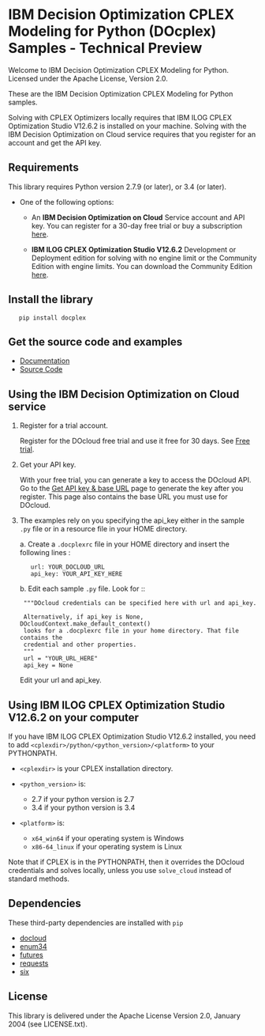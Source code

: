 # IBM Decision Optimization CPLEX Modeling for Python (DOcplex) Samples - Technical Preview

Welcome to IBM Decision Optimization CPLEX Modeling for Python.
Licensed under the Apache License, Version 2.0.

These are the IBM Decision Optimization CPLEX Modeling for Python samples.


Solving with CPLEX Optimizers locally requires that IBM ILOG CPLEX Optimization Studio V12.6.2 is installed on your machine.
Solving with the IBM Decision Optimization on Cloud service requires that you register for an account and get the API key.

## Requirements

This library requires Python  version 2.7.9 (or later), or 3.4 (or later).

* One of the following options:

  * An **IBM Decision Optimization on Cloud** Service account and API key. You can
    register for a 30-day free trial or buy a subscription
    [here](https://developer.ibm.com/docloud/try-docloud-free).

  * **IBM ILOG CPLEX Optimization Studio V12.6.2** Development or Deployment edition for solving with no engine limit or
    the Community Edition with engine limits. You can download the Community Edition
    [here](http://www-01.ibm.com/software/websphere/products/optimization/cplex-studio-community-edition).

## Install the library

```
   pip install docplex
```

## Get the source code and examples

* [Documentation](https://github.com/IBMDecisionOptimization/docplex-doc)
* [Source Code](https://github.com/IBMDecisionOptimization/docplex)

## Using the  IBM Decision Optimization on Cloud service

1. Register for a trial account.
 
    Register for the DOcloud free trial and use it free for 30 days. See 
    [Free trial](https://developer.ibm.com/docloud/try-docloud-free>).
 
2. Get your API key.
 
    With your free trial, you can generate a key to access the DOcloud API. 
    Go to the 
    [Get API key & base URL](http://developer.ibm.com/docloud/docs/api-key/) 
    page to generate the key after you register. This page also contains 
    the base URL you must use for DOcloud.
    
3. The examples rely on you specifying the api_key either in the sample
   ``.py`` file or in a resource file in your HOME directory.
   
   a. Create a ``.docplexrc`` file in your HOME directory and insert the following
      lines :
      
	      url: YOUR_DOCLOUD_URL
	      api_key: YOUR_API_KEY_HERE
            
   b. Edit each sample ``.py`` file. Look for ::
      
	    """DOcloud credentials can be specified here with url and api_key.
	    
	    Alternatively, if api_key is None, DOcloudContext.make_default_context()
	    looks for a .docplexrc file in your home directory. That file contains the
	    credential and other properties.	       
	    """
	    url = "YOUR_URL_HERE"
	    api_key = None
	    
      Edit your url and api_key.


## Using IBM ILOG CPLEX Optimization Studio V12.6.2 on your computer

If you have IBM ILOG CPLEX Optimization Studio V12.6.2 installed, you need to add
``<cplexdir>/python/<python_version>/<platform>`` to your PYTHONPATH.

* ``<cplexdir>`` is your CPLEX installation directory.
* ``<python_version>`` is:

   * 2.7 if your python version is 2.7
   * 3.4 if your python version is 3.4

* ``<platform>`` is:

   * ``x64_win64`` if your operating system is Windows
   * ``x86-64_linux`` if your operating system is Linux

Note that if CPLEX is in the PYTHONPATH, then it overrides the DOcloud credentials and solves locally, unless you use 
``solve_cloud`` instead of standard methods.



## Dependencies

These third-party dependencies are installed with ``pip``

- [docloud](https://pypi.python.org/pypi/docloud)
- [enum34](https://pypi.python.org/pypi/enum34)
- [futures](https://pypi.python.org/pypi/futures)
- [requests](https://pypi.python.org/pypi/requests)
- [six](https://pypi.python.org/pypi/six)

## License

This library is delivered under the  Apache License Version 2.0, January 2004 (see LICENSE.txt).
